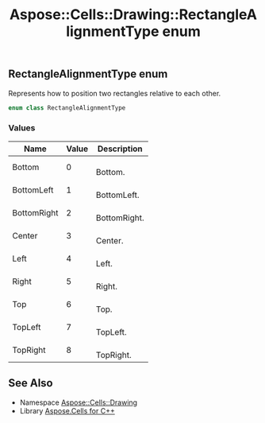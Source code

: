 ﻿---
title: Aspose::Cells::Drawing::RectangleAlignmentType enum
linktitle: RectangleAlignmentType
second_title: Aspose.Cells for C++ API Reference
description: 'Aspose::Cells::Drawing::RectangleAlignmentType enum. Represents how to position two rectangles relative to each other in C++.'
type: docs
weight: 11100
url: /cpp/aspose.cells.drawing/rectanglealignmenttype/
---
## RectangleAlignmentType enum


Represents how to position two rectangles relative to each other.

```cpp
enum class RectangleAlignmentType
```

### Values

| Name | Value | Description |
| --- | --- | --- |
| Bottom | 0 | <br>Bottom. |
| BottomLeft | 1 | <br>BottomLeft. |
| BottomRight | 2 | <br>BottomRight. |
| Center | 3 | <br>Center. |
| Left | 4 | <br>Left. |
| Right | 5 | <br>Right. |
| Top | 6 | <br>Top. |
| TopLeft | 7 | <br>TopLeft. |
| TopRight | 8 | <br>TopRight. |

## See Also

* Namespace [Aspose::Cells::Drawing](../)
* Library [Aspose.Cells for C++](../../)
